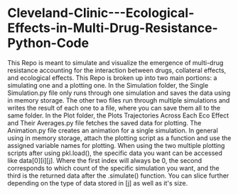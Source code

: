 # Cleveland-Clinic---Ecological-Effects-in-Multi-Drug-Resistance-Python-Code

This Repo is meant to simulate and visualize the emergence of multi-drug resistance accounting for the interaction between drugs, collateral effects, and ecological effects. 
This Repo is broken up into two main portions: a simulating one and a plotting one. In the Simulation folder, the Single Simulation.py file only runs through one simulation and saves the data using in memory storage. 
The other two files run through multiple simulations and writes the result of each one to a file, where you can save them all to the same folder. In the Plot folder, the Plots Trajectories Across Each Eco Effect and 
Their Averages.py file fetches the saved data for plotting. The Animation.py file creates an animation for a single simulation. In general using in memory storage, attach the plotting script as a function and use the 
assigned variable names for plotting. When using the two multiple plotting scripts after using pkl.load(), the specific data you want can be accessed like data[0][i][j]. Where the first index will always be 0, the second
corresponds to which count of the specific simulation you want, and the third is the returned data after the .simulate() function. You can slice further depending on the type of data stored in [j] as well as it's size.

